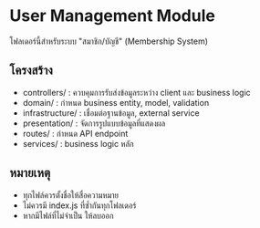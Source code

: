 # User Management Module

โฟลเดอร์นี้สำหรับระบบ "สมาชิก/บัญชี" (Membership System)

## โครงสร้าง

- controllers/ : ควบคุมการรับส่งข้อมูลระหว่าง client และ business logic
- domain/ : กำหนด business entity, model, validation
- infrastructure/ : เชื่อมต่อฐานข้อมูล, external service
- presentation/ : จัดการรูปแบบข้อมูลที่แสดงผล
- routes/ : กำหนด API endpoint
- services/ : business logic หลัก

## หมายเหตุ

- ทุกไฟล์ควรตั้งชื่อให้สื่อความหมาย
- ไม่ควรมี index.js ที่ซ้ำกันทุกโฟลเดอร์
- หากมีไฟล์ที่ไม่จำเป็น ให้ลบออก
